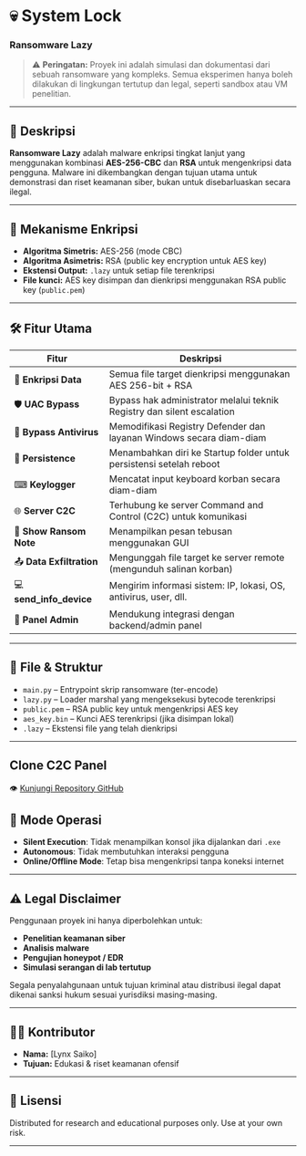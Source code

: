 # 💀 System Lock

<h3>Ransomware Lazy</h3>

> ⚠️ **Peringatan:** Proyek ini adalah simulasi dan dokumentasi dari sebuah ransomware yang kompleks. Semua eksperimen hanya boleh dilakukan di lingkungan tertutup dan legal, seperti sandbox atau VM penelitian.

---

## 📌 Deskripsi

**Ransomware Lazy** adalah malware enkripsi tingkat lanjut yang menggunakan kombinasi **AES-256-CBC** dan **RSA** untuk mengenkripsi data pengguna. Malware ini dikembangkan dengan tujuan utama untuk demonstrasi dan riset keamanan siber, bukan untuk disebarluaskan secara ilegal.

---

## 🔐 Mekanisme Enkripsi

- **Algoritma Simetris:** AES-256 (mode CBC)
- **Algoritma Asimetris:** RSA (public key encryption untuk AES key)
- **Ekstensi Output:** `.lazy` untuk setiap file terenkripsi
- **File kunci:** AES key disimpan dan dienkripsi menggunakan RSA public key (`public.pem`)

---

## 🛠️ Fitur Utama

| Fitur                   | Deskripsi                                                                 |
|------------------------|---------------------------------------------------------------------------|
| 🔐 **Enkripsi Data**     | Semua file target dienkripsi menggunakan AES 256-bit + RSA                |
| 🛡 **UAC Bypass**        | Bypass hak administrator melalui teknik Registry dan silent escalation    |
| 🧬 **Bypass Antivirus**  | Memodifikasi Registry Defender dan layanan Windows secara diam-diam      |
| 🔁 **Persistence**       | Menambahkan diri ke Startup folder untuk persistensi setelah reboot      |
| ⌨ **Keylogger**         | Mencatat input keyboard korban secara diam-diam                          |
| 🌐 **Server C2C**        | Terhubung ke server Command and Control (C2C) untuk komunikasi            |
| 🧾 **Show Ransom Note**  | Menampilkan pesan tebusan menggunakan GUI                                |
| 📤 **Data Exfiltration** | Mengunggah file target ke server remote (mengunduh salinan korban)       |
| 💻 **send_info_device**  | Mengirim informasi sistem: IP, lokasi, OS, antivirus, user, dll.         |
| 🧭 **Panel Admin**       | Mendukung integrasi dengan backend/admin panel                           |

---

## 📁 File & Struktur

- `main.py` – Entrypoint skrip ransomware (ter-encode)
- `lazy.py` – Loader marshal yang mengeksekusi bytecode terenkripsi
- `public.pem` – RSA public key untuk mengenkripsi AES key
- `aes_key.bin` – Kunci AES terenkripsi (jika disimpan lokal)
- `.lazy` – Ekstensi file yang telah dienkripsi

---

## Clone C2C Panel
👁️ [Kunjungi Repository GitHub](https://github.com/RedTeamSector7/lazy-server)


## 🧪 Mode Operasi

- **Silent Execution**: Tidak menampilkan konsol jika dijalankan dari `.exe`
- **Autonomous**: Tidak membutuhkan interaksi pengguna
- **Online/Offline Mode**: Tetap bisa mengenkripsi tanpa koneksi internet

---

## ⚠️ Legal Disclaimer

Penggunaan proyek ini hanya diperbolehkan untuk:

- **Penelitian keamanan siber**
- **Analisis malware**
- **Pengujian honeypot / EDR**
- **Simulasi serangan di lab tertutup**

Segala penyalahgunaan untuk tujuan kriminal atau distribusi ilegal dapat dikenai sanksi hukum sesuai yurisdiksi masing-masing.

---

## 🧑‍💻 Kontributor

- **Nama:** [Lynx Saiko]
- **Tujuan:** Edukasi & riset keamanan ofensif

---

## 📜 Lisensi

Distributed for research and educational purposes only. Use at your own risk.

---


